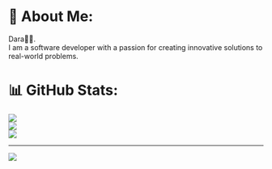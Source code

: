 # 💫 About Me:
Dara👏🏾. <br> I am a software developer with a passion for creating innovative solutions to real-world problems. <br>

# 📊 GitHub Stats:
![](https://github-readme-stats.vercel.app/api?username=priest-tz&theme=dark&hide_border=false&include_all_commits=false&count_private=false)<br/>
![](https://github-readme-streak-stats.herokuapp.com/?user=priest-tz&theme=dark&hide_border=false)<br/>
![](https://github-readme-stats.vercel.app/api/top-langs/?username=priest-tz&theme=dark&hide_border=false&include_all_commits=false&count_private=false&layout=compact)

---
[![](https://visitcount.itsvg.in/api?id=priest-tz&icon=8&color=0)](https://visitcount.itsvg.in)

